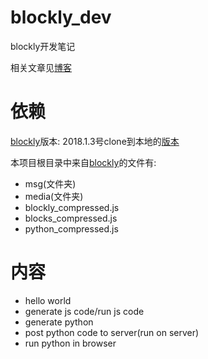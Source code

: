 # blockly_dev
blockly开发笔记

相关文章见[博客](http://wwj718.github.io/)

# 依赖
[blockly](https://github.com/google/blockly)版本: 2018.1.3号clone到本地的[版本](https://github.com/google/blockly/commit/bfd21e8d4efcbc247d47cf9369f675aef58c99ed)

本项目根目录中来自[blockly](https://github.com/google/blockly)的文件有:

*  msg(文件夹)
*  media(文件夹)
*  blockly_compressed.js
*  blocks_compressed.js
*  python_compressed.js

# 内容
*  hello world
*  generate js code/run js code
*  generate python
*  post python code to server(run on server)
*  run python in browser